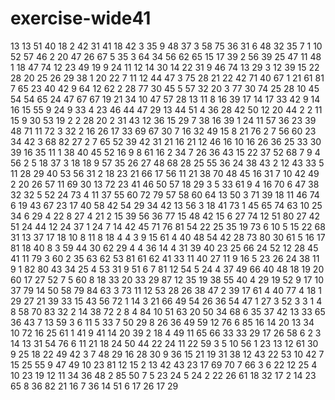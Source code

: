 # exercise-wide41
13
13
51
40
18
2
42
31
41
18
42
3
35
9
48
37
3
58
75
36
31
6
48
32
35
7
1
10
52
57
46
2
20
47
26
67
5
35
3
64
34
56
62
65
15
17
39
2
56
39
25
47
11
48
1
18
47
74
12
23
49
19
9
24
11
12
14
30
14
22
31
9
46
74
13
29
3
12
39
15
22
28
20
25
26
29
38
1
20
22
7
11
12
44
47
3
75
28
21
22
42
71
40
67
1
21
61
81
7
65
23
40
42
9
64
12
62
2
28
77
30
45
5
57
32
20
3
77
30
74
25
28
10
45
54
54
65
24
47
67
67
19
21
34
10
47
57
28
13
11
8
16
39
17
14
17
33
42
9
14
16
15
55
9
24
9
33
4
23
46
44
47
29
13
44
51
4
36
28
42
50
12
20
44
2
2
11
15
9
30
53
19
2
2
28
20
2
31
43
12
36
15
29
7
38
16
39
1
24
11
57
36
23
39
48
71
11
72
3
32
2
16
26
17
33
69
67
30
7
16
32
49
15
8
21
76
2
7
56
60
23
34
42
3
68
82
27
2
7
65
52
39
42
31
21
16
21
12
46
16
10
16
26
36
25
33
30
39
16
35
11
1
38
40
45
52
16
9
8
61
16
2
34
7
26
36
43
15
22
37
52
68
7
9
4
56
2
5
18
37
3
18
18
9
57
35
26
27
48
68
28
25
55
36
24
38
43
2
12
43
33
5
11
28
29
40
53
56
31
2
18
23
21
66
17
56
11
21
38
70
48
45
16
31
7
10
42
49
2
20
26
57
11
69
30
13
72
23
41
46
50
57
18
29
3
5
33
61
9
4
16
70
6
47
38
32
32
5
52
24
73
4
11
37
55
60
72
79
57
58
60
64
13
50
3
71
39
18
11
46
74
6
19
43
67
23
17
40
58
42
54
29
34
42
13
56
3
18
41
73
1
45
65
74
63
10
25
34
6
29
4
22
8
27
4
21
2
15
39
56
36
77
15
48
42
15
6
27
74
12
51
80
27
42
51
24
44
12
24
37
1
24
7
14
42
45
71
76
81
54
22
25
35
19
73
6
10
5
15
22
68
31
13
37
17
18
10
8
11
8
18
4
4
3
9
15
61
4
40
48
54
42
28
73
80
30
61
5
16
17
81
18
40
8
3
59
44
30
62
29
4
4
36
14
4
31
39
40
23
25
66
24
52
12
28
45
41
11
79
3
60
2
35
63
62
53
81
61
62
41
33
11
40
27
11
9
16
5
23
26
24
38
11
9
1
82
80
43
34
25
4
53
31
9
51
6
7
81
12
54
5
24
4
37
49
66
40
48
18
19
20
60
17
27
52
7
5
60
8
18
33
20
33
29
87
12
35
19
38
55
40
4
29
19
52
9
17
10
37
79
14
50
58
79
84
63
3
73
11
12
53
28
26
38
47
2
39
17
61
4
40
77
4
18
1
29
27
21
39
33
15
43
56
72
1
14
3
21
66
49
54
26
36
54
47
1
27
3
52
3
3
1
4
8
58
70
83
32
2
14
38
72
2
8
4
84
10
51
63
20
50
34
68
6
35
37
42
13
33
65
36
43
7
13
59
3
6
11
5
33
7
50
29
8
26
36
49
59
12
76
6
85
16
14
20
13
34
10
72
16
25
61
1
41
9
41
14
20
39
2
18
4
49
11
65
66
33
33
29
17
26
58
6
2
3
14
13
31
54
76
6
11
21
18
24
50
44
22
24
11
22
59
3
5
10
56
1
23
13
12
61
30
9
25
18
22
49
42
3
7
48
29
16
28
30
9
36
15
21
19
31
38
12
43
22
53
10
42
7
15
25
55
9
47
49
10
23
81
12
15
2
13
42
43
23
17
69
70
7
66
3
6
22
12
25
4
10
23
19
12
11
34
36
48
2
85
50
7
5
23
24
5
24
2
22
26
61
18
32
17
2
14
23
65
8
36
82
21
16
7
36
14
51
6
17
26
17
29
